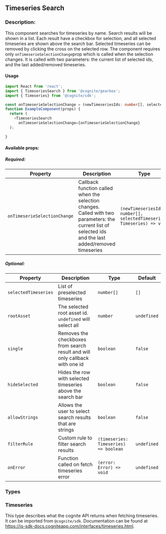 ## Timeseries Search 

<!-- STORY -->

### Description:

This component searches for timeseries by name. Search results will be shown in a list. Each result have a checkbox for selection, and all selected timeseries are shown above the search bar. Selected timeseries can be removed by clicking the cross on the selected row.
The component requires only `onTimeserieSelectionChange`prop which is called when the selection changes. It is called with two parameters: the current list of selected ids, and the last added/removed timeseries.

#### Usage

```typescript jsx
import React from 'react';
import { TimeseriesSearch } from '@cognite/gearbox';
import { Timeseries} from '@cognite/sdk';

const onTimeserieSelectionChange = (newTimeseriesIds: number[], selectedTimeseries: Timeseries) => {}
function ExampleComponent(props) {
  return (
    <TimeseriesSearch
      onTimeserieSelectionChange={onTimeserieSelectionChange}
  );
  
}
```

#### Available props:

##### Required:

| Property                     | Description | Type     |
| ---------------------------- | ----------- | -------- |
| `onTimeserieSelectionChange` | Callback function called when the selection changes. Called with two parameters: the current list of selected ids and the last added/removed timeseries   | `(newTimeseriesIds: number[], selectedTimeseries: Timeseries) => void` |

##### Optional:

| Property             | Description                                                                  | Type                                      | Default     |
| -------------------- | ---------------------------------------------------------------------------- | ------------------------------------------| ----------- |
| `selectedTimeseries` | List of preselected timeseries                                               | `number[]`                                | `[]`        |
| `rootAsset`          | The selected root asset id. `undefined` will select all                      | `number`                                  | `undefined` |
| `single`             | Removes the checkboxes from search result and will only callback with one id | `boolean`                                 | `false`     |
| `hideSelected`       | Hides the row with selected timeseries above the search bar                  | `boolean`                                 | `false`     |
| `allowStrings`       | Allows the user to select search results that are strings                    | `boolean`                                 | `false`     |
| `filterRule`         | Custom rule to filter search results                                         | `(timeseries: Timeseries) => boolean`     | `undefined` |
| `onError`            | Function called on fetch timeseries error                                    | `(error: Error) => void`                  | `undefined` |

### Types

### Timeseries

This type describes what the cognite API returns when fetching timeseries.
It can be imported from `@cognite/sdk`.
Documentation can be found at https://js-sdk-docs.cogniteapp.com/interfaces/timeseries.html.
